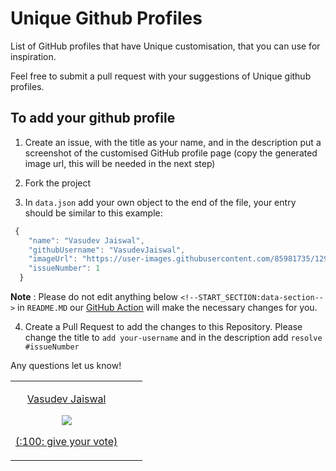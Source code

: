 # Unique Github Profiles


List of GitHub profiles that have Unique customisation, that you can use for inspiration.

Feel free to submit a pull request with your suggestions of Unique github profiles.

## To add your github profile

1. Create an issue, with the title as your name, and in the description put a screenshot of the customised GitHub profile page (copy the generated image url, this will be needed in the next step)

2. Fork the project

3. In `data.json` add your own object to the end of the file, your entry should be similar to this example:

```typescript
 {
    "name": "Vasudev Jaiswal",
    "githubUsername": "VasudevJaiswal",
    "imageUrl": "https://user-images.githubusercontent.com/85981735/129255772-5bac726e-d98e-4eb4-8c9f-c2206b72c976.png",
    "issueNumber": 1
  }
```

**Note** : Please do not edit anything below `<!--START_SECTION:data-section-->` in `README.MD` our [GitHub Action](https://github.com/Jaidevstudio/gh-action-community) will make the necessary changes for you.

4. Create a Pull Request to add the changes to this Repository. Please change the title to `add your-username` and in the description add `resolve #issueNumber`

Any questions let us know!


<!-- DO NOT EDIT THIS SECTION -->
<!--START_SECTION:data-section-->
<table width="100%"><tr><td align="center"><p>
<a href="https://github.com/VasudevJaiswal">Vasudev Jaiswal</a></p><img src="https://user-images.githubusercontent.com/85981735/130241658-ac460c8b-6c3e-4b0c-a8ee-76af0b1576fc.png" /><p><a href="https://github.com/jaidevstudio/Unique-Github-Profiles
/issues/641">(:100: give your vote)

</td><td></td><td></td></tr></table>
<!--END_SECTION:data-section-->
